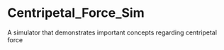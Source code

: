 # Centripetal_Force_Sim
A simulator that demonstrates important concepts regarding centripetal force
